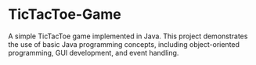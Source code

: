 # TicTacToe-Game
A simple TicTacToe game implemented in Java. This project demonstrates the use of basic Java programming concepts, including object-oriented programming, GUI development, and event handling.
